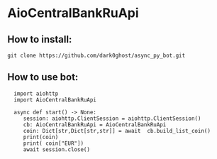 # AioCentralBankRuApi

## How to install:
	git clone https://github.com/dark0ghost/async_py_bot.git
  
  
## How to use bot:
      import aiohttp
      import AioCentralBankRuApi
 
      async def start() -> None:
         session: aiohttp.ClientSession = aiohttp.ClientSession()
         cb: AioCentralBankRuApi = AioCentralBankRuApi
         coin: Dict[str,Dict[str,str]] = await  cb.build_list_coin()
         print(coin)
         print( coin["EUR"])
         await session.close()
 
  
